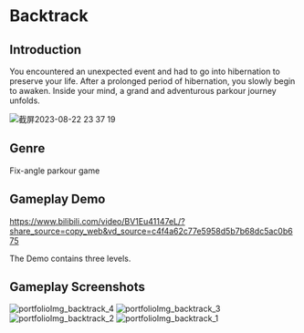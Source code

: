 # Backtrack

## Introduction
You encountered an unexpected event and had to go into hibernation to preserve your life. After a prolonged period of hibernation, you slowly begin to awaken. Inside your mind, a grand and adventurous parkour journey unfolds.


![截屏2023-08-22 23 37 19](https://github.com/IronDumpling/Backtrack/assets/70104294/307f20e5-1820-41ef-8590-c88279e817e8)

## Genre
Fix-angle parkour game

## Gameplay Demo
https://www.bilibili.com/video/BV1Eu41147eL/?share_source=copy_web&vd_source=c4f4a62c77e5958d5b7b68dc5ac0b675

The Demo contains three levels. 

## Gameplay Screenshots
![portfolioImg_backtrack_4](https://github.com/IronDumpling/Backtrack/assets/70104294/9b2bab52-4f5b-403c-8115-64bd1228c97b)
![portfolioImg_backtrack_3](https://github.com/IronDumpling/Backtrack/assets/70104294/5bba60f5-e32f-4806-b5a7-ace98d45a24b)
![portfolioImg_backtrack_2](https://github.com/IronDumpling/Backtrack/assets/70104294/2c04a1e1-252e-47e1-9b1f-7465ec3089f6)
![portfolioImg_backtrack_1](https://github.com/IronDumpling/Backtrack/assets/70104294/6a34d06f-c23e-43f5-841a-8717ae98dff9)
